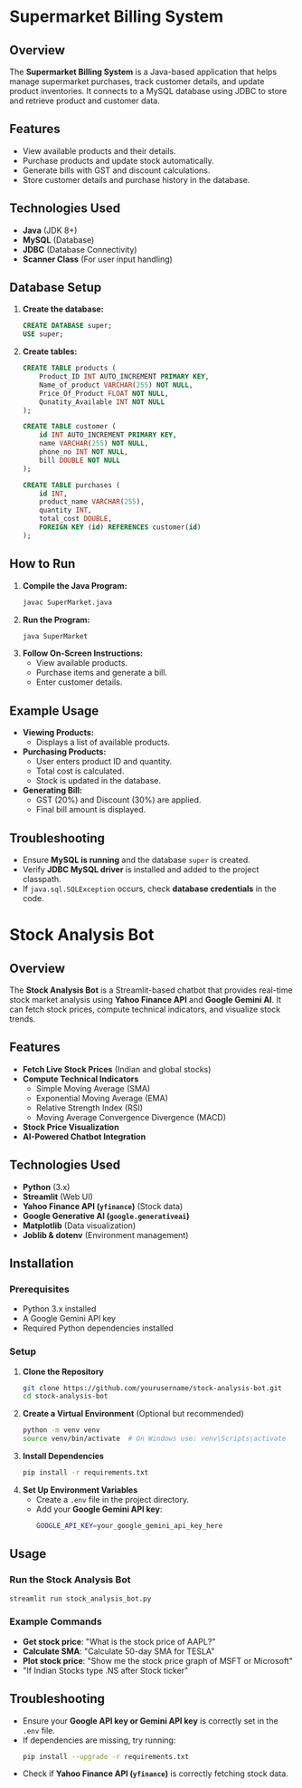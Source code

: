 # Supermarket Billing System

## Overview
The **Supermarket Billing System** is a Java-based application that helps manage supermarket purchases, track customer details, and update product inventories. It connects to a MySQL database using JDBC to store and retrieve product and customer data.

## Features
- View available products and their details.
- Purchase products and update stock automatically.
- Generate bills with GST and discount calculations.
- Store customer details and purchase history in the database.

## Technologies Used
- **Java** (JDK 8+)
- **MySQL** (Database)
- **JDBC** (Database Connectivity)
- **Scanner Class** (For user input handling)

## Database Setup
1. **Create the database:**
   ```sql
   CREATE DATABASE super;
   USE super;
   ```
2. **Create tables:**
   ```sql
   CREATE TABLE products (
       Product_ID INT AUTO_INCREMENT PRIMARY KEY,
       Name_of_product VARCHAR(255) NOT NULL,
       Price_Of_Product FLOAT NOT NULL,
       Qunatity_Available INT NOT NULL
   );

   CREATE TABLE customer (
       id INT AUTO_INCREMENT PRIMARY KEY,
       name VARCHAR(255) NOT NULL,
       phone_no INT NOT NULL,
       bill DOUBLE NOT NULL
   );

   CREATE TABLE purchases (
       id INT,
       product_name VARCHAR(255),
       quantity INT,
       total_cost DOUBLE,
       FOREIGN KEY (id) REFERENCES customer(id)
   );
   ```

## How to Run
1. **Compile the Java Program:**
   ```sh
   javac SuperMarket.java
   ```
2. **Run the Program:**
   ```sh
   java SuperMarket
   ```
3. **Follow On-Screen Instructions:**
   - View available products.
   - Purchase items and generate a bill.
   - Enter customer details.

## Example Usage
- **Viewing Products:**
  - Displays a list of available products.
- **Purchasing Products:**
  - User enters product ID and quantity.
  - Total cost is calculated.
  - Stock is updated in the database.
- **Generating Bill:**
  - GST (20%) and Discount (30%) are applied.
  - Final bill amount is displayed.

## Troubleshooting
- Ensure **MySQL is running** and the database `super` is created.
- Verify **JDBC MySQL driver** is installed and added to the project classpath.
- If `java.sql.SQLException` occurs, check **database credentials** in the code.

# Stock Analysis Bot

## Overview
The **Stock Analysis Bot** is a Streamlit-based chatbot that provides real-time stock market analysis using **Yahoo Finance API** and **Google Gemini AI**. It can fetch stock prices, compute technical indicators, and visualize stock trends.

## Features
- **Fetch Live Stock Prices** (Indian and global stocks)
- **Compute Technical Indicators**
  - Simple Moving Average (SMA)
  - Exponential Moving Average (EMA)
  - Relative Strength Index (RSI)
  - Moving Average Convergence Divergence (MACD)
- **Stock Price Visualization**
- **AI-Powered Chatbot Integration**

## Technologies Used
- **Python** (3.x)
- **Streamlit** (Web UI)
- **Yahoo Finance API (`yfinance`)** (Stock data)
- **Google Generative AI (`google.generativeai`)**
- **Matplotlib** (Data visualization)
- **Joblib & dotenv** (Environment management)

## Installation
### Prerequisites
- Python 3.x installed
- A Google Gemini API key
- Required Python dependencies installed

### Setup
1. **Clone the Repository**
   ```sh
   git clone https://github.com/yourusername/stock-analysis-bot.git
   cd stock-analysis-bot
   ```
2. **Create a Virtual Environment** (Optional but recommended)
   ```sh
   python -m venv venv
   source venv/bin/activate  # On Windows use: venv\Scripts\activate
   ```
3. **Install Dependencies**
   ```sh
   pip install -r requirements.txt
   ```
4. **Set Up Environment Variables**
   - Create a `.env` file in the project directory.
   - Add your **Google Gemini API key**:
     ```sh
     GOOGLE_API_KEY=your_google_gemini_api_key_here
     ```

## Usage
### Run the Stock Analysis Bot
```sh
streamlit run stock_analysis_bot.py
```

### Example Commands
- **Get stock price**: "What is the stock price of AAPL?"
- **Calculate SMA**: "Calculate 50-day SMA for TESLA"
- **Plot stock price**: "Show me the stock price graph of MSFT or Microsoft"
- "If Indian Stocks type .NS after Stock ticker"

## Troubleshooting
- Ensure your **Google API key or Gemini API key** is correctly set in the `.env` file.
- If dependencies are missing, try running:
  ```sh
  pip install --upgrade -r requirements.txt
  ```
- Check if **Yahoo Finance API (`yfinance`)** is correctly fetching stock data.
